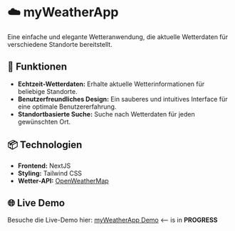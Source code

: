 # ☁️ myWeatherApp

Eine einfache und elegante Wetteranwendung, die aktuelle Wetterdaten für verschiedene Standorte bereitstellt. 

## 🚀 Funktionen

- **Echtzeit-Wetterdaten:** Erhalte aktuelle Wetterinformationen für beliebige Standorte.
- **Benutzerfreundliches Design:** Ein sauberes und intuitives Interface für eine optimale Benutzererfahrung.
- **Standortbasierte Suche:** Suche nach Wetterdaten für jeden gewünschten Ort.

## 📦 Technologien

- **Frontend:** NextJS
- **Styling:** Tailwind CSS
- **Wetter-API:** [OpenWeatherMap](https://openweathermap.org/)

## 🌐 Live Demo

Besuche die Live-Demo hier: [myWeatherApp Demo](https://dein-live-demo-link.com) <-- is in **PROGRESS**

